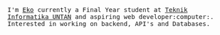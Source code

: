 <p>
  <!-- <img src="https://raw.githubusercontent.com/coderjojo/coderjojo/master/img/github.gif" width=100>
  <br><br> -->
  <samp>
    I'm <a href="https://ekoprakoso.netlify.app/">Eko</a> currently a Final Year student at <a href="https://informatika.untan.ac.id/">Teknik Informatika UNTAN</a> and aspiring web developer:computer:. Interested in working on backend, API's and Databases.
  </samp>
</p>
